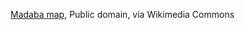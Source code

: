 <a href="https://commons.wikimedia.org/wiki/File:Madaba_map.jpg">Madaba map</a>, Public domain, via Wikimedia Commons